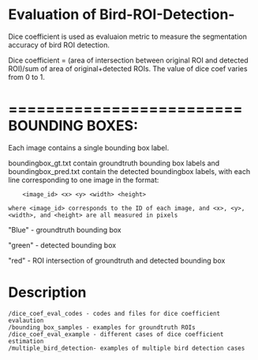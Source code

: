 # Evaluation of Bird-ROI-Detection-
Dice coefficient is used as evaluaion metric to measure the segmentation accuracy of bird ROI detection.

Dice coefficient = (area of intersection between original ROI and detected ROI)/sum of area of original+detected ROIs.
The value of dice coef varies from 0 to 1.

=========================
BOUNDING BOXES:
=========================

Each image contains a single bounding box label.  

boundingbox_gt.txt contain groundtruth bounding box labels and boundingbox_pred.txt contain the detected boundingbox labels, with each line corresponding to one image in the format: 

        <image_id> <x> <y> <width> <height>

    where <image_id> corresponds to the ID of each image, and <x>, <y>, <width>, and <height> are all measured in pixels

"Blue" - groundtruth bounding box

"green" - detected bounding box

"red" - ROI intersection of groundtruth and detected bounding box

# Description

    /dice_coef_eval_codes - codes and files for dice coefficient evalaution
    /bounding_box_samples - examples for groundtruth ROIs
    /dice_coef_eval_example - different cases of dice coefficient estimation
    /multiple_bird_detection- examples of multiple bird detection cases


